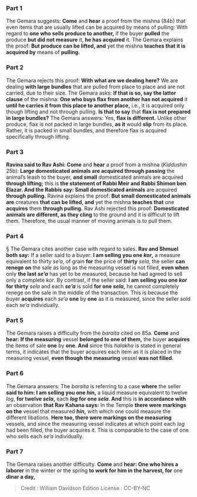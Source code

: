 
### Part 1
The Gemara suggests: <b>Come</b> and <b>hear</b> a proof from the mishna (84b) that even items that are usually lifted can be acquired by means of pulling: With regard to <b>one who sells produce to another,</b> if the buyer <b>pulled</b> the produce <b>but did not measure</b> it, <b>he has acquired</b> it. The Gemara explains the proof: <b>But produce can be lifted, and</b> yet the mishna <b>teaches that it is acquired by</b> means of <b>pulling.</b>

### Part 2
The Gemara rejects this proof: <b>With what are we dealing here?</b> We are dealing <b>with large bundles</b> that are pulled from place to place and are not carried, due to their size. The Gemara asks: <b>If that is so, say the latter clause</b> of the mishna: <b>One who buys flax from another has not acquired</b> it <b>until he carries it from this place to another place,</b> i.e., it is acquired only though lifting and not through pulling. <b>Is that to say</b> that <b>flax is not prepared in large bundles?</b> The Gemara answers: Yes, <b>flax is different.</b> Unlike other produce, flax is not packed in large bundles, <b>as it</b> would <b>slip</b> from its place. Rather, it is packed in small bundles, and therefore flax is acquired specifically through lifting.

### Part 3
<b>Ravina said to Rav Ashi: Come</b> and <b>hear</b> a proof from a mishna (<i>Kiddushin</i> 25b): <b>Large domesticated animals are acquired through passing</b> the animal’s leash to the buyer, <b>and small</b> domesticated animals are acquired <b>through lifting;</b> this is <b>the statement of Rabbi Meir and Rabbi Shimon ben Elazar. And the Rabbis say: Small domesticated animals</b> are acquired <b>through pulling.</b> Ravina explains the proof: <b>But small domesticated animals are</b> creatures <b>that can be lifted, and</b> yet the mishna <b>teaches that</b> one <b>acquires</b> them <b>through pulling.</b> Rav Ashi rejected this proof: <b>Domesticated animals are different, as they cling</b> to the ground and it is difficult to lift them. Therefore, the usual manner of moving animals is to pull them.

### Part 4
§ The Gemara cites another case with regard to sales. <b>Rav and Shmuel both say:</b> If a seller said to a buyer: <b>I am selling you one <i>kor</i>,</b> a measure equivalent to thirty <i>se’a</i>, of grain <b>for</b> the price of <b>thirty</b> <i>sela</i>, the seller <b>can renege on</b> the sale as long as the measuring vessel is not filled, <b>even when</b> only <b>the last <i>se’a</i></b> has yet to be measured, because he had agreed to sell only a complete <i>kor</i>. By contrast, if the seller said: <b>I am selling you one <i>kor</i> for thirty</b> <i>sela</i> and each <b><i>se’a</i></b> is sold <b>for one <i>sela</i>,</b> he cannot completely renege on the sale in the middle of the transaction. This is because the buyer <b>acquires</b> each <i>se’a</i> <b>one</b> by <b>one</b> as it is measured, since the seller sold each <i>se’a</i> individually.

### Part 5
The Gemara raises a difficulty from the <i>baraita</i> cited on 85a. <b>Come</b> and <b>hear: If the measuring</b> vessel <b>belonged to one of them,</b> the buyer <b>acquires</b> the items of sale <b>one</b> by <b>one. And</b> since this <i>halakha</i> is stated in general terms, it indicates that the buyer acquires each item as it is placed in the measuring vessel, <b>even though the measuring</b> vessel <b>was not filled.</b>

### Part 6
The Gemara answers: The <i>baraita</i> is referring to a case <b>where</b> the seller <b>said to him: I am selling you one <i>hin</i>,</b> a liquid measure equivalent to twelve <i>log</i>, <b>for twelve <i>sela</i>,</b> each <b><i>log</i> for one <i>sela</i>. And</b> this is <b>in accordance with</b> an observation <b>that Rav Kahana says:</b> In the Temple <b>there were markings on the</b> vessel that measured <b><i>hin</i>,</b> with which one could measure the different libations. <b>Here too, there were markings on the measuring</b> vessels, and since the measuring vessel indicates at which point each <i>log</i> had been filled, the buyer acquires it. This is comparable to the case of one who sells each <i>se’a</i> individually.

### Part 7
The Gemara raises another difficulty. <b>Come</b> and <b>hear: One who hires a laborer</b> in the winter or the spring <b>to work for him in the harvest, for</b> one <b>dinar a day,</b>

>Credit : William Davidson Edition
>License : CC-BY-NC